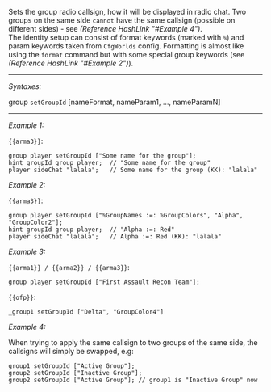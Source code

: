 Sets the group radio callsign, how it will be displayed in radio chat. Two groups on the same side `cannot` have the same callsign (possible on different sides) - see *(Reference HashLink "#Example 4")*.<br>
The identity setup can consist of format keywords (marked with `%`) and param keywords taken from `CfgWorlds` config.
Formatting is almost like using the `format` command but with some special group keywords (see *(Reference HashLink "#Example 2")*).
<br>
<spoiler text="Show Arma 3 values table">

</spoiler>
<spoiler text="Show OFP values table">

</spoiler>


---
*Syntaxes:*

group `setGroupId` [nameFormat, nameParam1, ..., nameParamN]

---
*Example 1:*

`{{arma3}}`:

```sqf
group player setGroupId ["Some name for the group"];
hint groupId group player;	// "Some name for the group"
player sideChat "lalala";	// Some name for the group (KK): "lalala"
```

*Example 2:*

`{{arma3}}`:

```sqf
group player setGroupId ["%GroupNames :=: %GroupColors", "Alpha", "GroupColor2"];
hint groupId group player;	// "Alpha :=: Red"
player sideChat "lalala";	// Alpha :=: Red (KK): "lalala"
```

*Example 3:*

`{{arma1}} / {{arma2}} / {{arma3}}`:

```sqf
group player setGroupId ["First Assault Recon Team"];
```
`{{ofp}}`:

```sqf
_group1 setGroupId ["Delta", "GroupColor4"]
```

*Example 4:*

When trying to apply the same callsign to two groups of the same side, the callsigns will simply be swapped, e.g:

```sqf
group1 setGroupId ["Active Group"];
group2 setGroupId ["Inactive Group"];
group2 setGroupId ["Active Group"]; // group1 is "Inactive Group" now
```